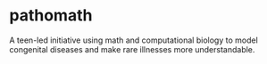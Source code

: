 # pathomath
A teen-led initiative using math and computational biology to model congenital diseases and make rare illnesses more understandable.

